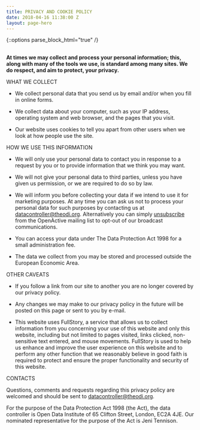 ```yaml
---
title: PRIVACY AND COOKIE POLICY
date: 2018-04-16 11:38:00 Z
layout: page-hero
---
```


{::options parse_block_html="true" /}
<article class="title-row">
<h2 class="sub-heading-two"></h2>
<div class="one">
<!--  ---------------->
<!-- YOUR CONTENT  GOES IN THIS CONTAINER -->
<!--  ---------------->

**At times we may collect and process your personal information; this, along with many of the tools we use, is standard among many sites. We do respect, and aim to protect, your privacy.**

WHAT WE COLLECT

* We collect personal data that you send us by email and/or when you fill in online forms.

* We collect data about your computer, such as your IP address, operating system and web browser, and the pages that you visit.

* Our website uses cookies to tell you apart from other users when we look at how people use the site.

HOW WE USE THIS INFORMATION

* We will only use your personal data to contact you in response to a request by you or to provide information that we think you may want.

* We will not give your personal data to third parties, unless you have given us permission, or we are required to do so by law.

* We will inform you before collecting your data if we intend to use it for marketing purposes. At any time you can ask us not to process your personal data for such purposes by contacting us at <datacontroller@theodi.org>. Alternatively you can simply [unsubscribe](http://openactive.us13.list-manage2.com/unsubscribe?u=9e6648557f84731796a4ac873&id=1665f95799) from the OpenActive mailing list to opt-out of our broadcast communications.

* You can access your data under The Data Protection Act 1998 for a small administration fee.

* The data we collect from you may be stored and processed outside the European Economic Area.

OTHER CAVEATS

* If you follow a link from our site to another you are no longer covered by our privacy policy.

* Any changes we may make to our privacy policy in the future will be posted on this page or sent to you by e-mail.

* This website uses FullStory, a service that allows us to collect information from you concerning your use of this website and only this website, including but not limited to pages visited, links clicked, non-sensitive text entered, and mouse movements. FullStory is used to help us enhance and improve the user experience on this website and to perform any other function that we reasonably believe in good faith is required to protect and ensure the proper functionality and security of this website.

CONTACTS

Questions, comments and requests regarding this privacy policy are welcomed and should be sent to <datacontroller@theodi.org>. 

For the purpose of the Data Protection Act 1998 (the Act), the data controller is Open Data Institute of 65 Clifton Street, London, EC2A 4JE. Our nominated representative for the purpose of the Act is Jeni Tennison.

</div>
</article>
